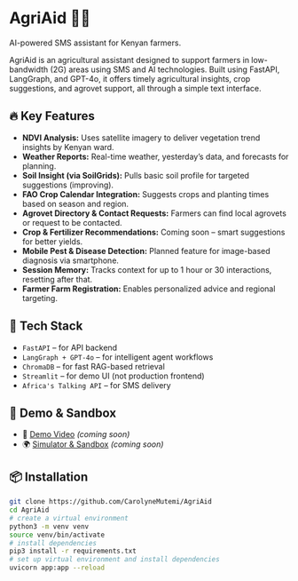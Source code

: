 # AgriAid 🌾🤖

AI-powered SMS assistant for Kenyan farmers.

AgriAid is an agricultural assistant designed to support farmers in low-bandwidth (2G) areas using SMS and AI technologies. Built using FastAPI, LangGraph, and GPT-4o, it offers timely agricultural insights, crop suggestions, and agrovet support, all through a simple text interface.

## 🔥 Key Features

- **NDVI Analysis:** Uses satellite imagery to deliver vegetation trend insights by Kenyan ward.
- **Weather Reports:** Real-time weather, yesterday’s data, and forecasts for planning.
- **Soil Insight (via SoilGrids):** Pulls basic soil profile for targeted suggestions (improving).
- **FAO Crop Calendar Integration:** Suggests crops and planting times based on season and region.
- **Agrovet Directory & Contact Requests:** Farmers can find local agrovets or request to be contacted.
- **Crop & Fertilizer Recommendations:** Coming soon – smart suggestions for better yields.
- **Mobile Pest & Disease Detection:** Planned feature for image-based diagnosis via smartphone.
- **Session Memory:** Tracks context for up to 1 hour or 30 interactions, resetting after that.
- **Farmer Farm Registration:** Enables personalized advice and regional targeting.

## 🚀 Tech Stack

- `FastAPI` – for API backend
- `LangGraph + GPT-4o` – for intelligent agent workflows
- `ChromaDB` – for fast RAG-based retrieval
- `Streamlit` – for demo UI (not production frontend)
- `Africa's Talking API` – for SMS delivery

## 📱 Demo & Sandbox

- 🎥 [Demo Video](#) _(coming soon)_
- 🌍 [Simulator & Sandbox](#) _(coming soon)_

## 📦 Installation

```bash
git clone https://github.com/CarolyneMutemi/AgriAid
cd AgriAid
# create a virtual environment
python3 -m venv venv
source venv/bin/activate
# install dependencies
pip3 install -r requirements.txt
# set up virtual environment and install dependencies
uvicorn app:app --reload
```
